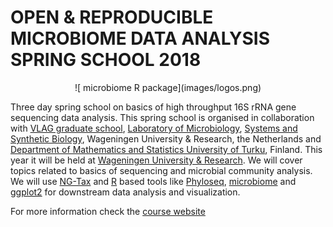 # OPEN & REPRODUCIBLE MICROBIOME DATA ANALYSIS SPRING SCHOOL 2018  

<center>![ microbiome R package](images/logos.png)</center>  

Three day spring school on basics of high throughput 16S rRNA gene sequencing data analysis. This spring school is organised in collaboration with [VLAG graduate school](https://www.vlaggraduateschool.nl/en.htm), [Laboratory of Microbiology](https://www.wur.nl/en/Expertise-Services/Chair-groups/Agrotechnology-and-Food-Sciences/Laboratory-of-Microbiology.htm), [Systems and Synthetic Biology](https://www.wur.nl/en/Expertise-Services/Chair-groups/Agrotechnology-and-Food-Sciences/Laboratory-of-Systems-and-Synthetic-Biology.htm), Wageningen University & Research, the Netherlands and [Department of Mathematics and Statistics University of Turku](https://www.utu.fi/en/units/sci/units/math/Pages/home.aspx), Finland. This year it will be held at [Wageningen University & Research](https://www.wur.nl/en.htm). We will cover topics related to basics of sequencing and microbial community analysis. We will use [NG-Tax]( https://f1000research.com/articles/5-1791/v1) and [R](https://www.r-project.org/) based tools like [Phyloseq](http://journals.plos.org/plosone/article?id=10.1371/journal.pone.0061217), [microbiome](http://microbiome.github.io/microbiome/) and [ggplot2](http://ggplot2.org/) for downstream data analysis and visualization.   

For more information check the [course website](https://mibwurrepo.github.io/OPEN-REPRODUCIBLE-MICROBIOME-DATA-ANALYSIS-2018/)  
